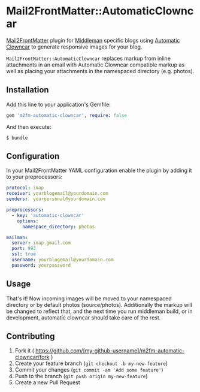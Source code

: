 # Mail2FrontMatter::AutomaticClowncar

[Mail2FrontMatter](https://github.com/whistlerbrk/mail2frontmatter) plugin for [Middleman](https://middlemanapp.com/) specific blogs using [Automatic Clowncar](https://github.com/Octo-Labs/middleman-automatic-clowncar) to generate responsive images for your blog.

```Mail2FrontMatter::AutomaticClowncar``` replaces markup from inline attachments in an email with Automatic Clowncar compatible markup as well as placing your attachments in the namespaced directory (e.g. photos).

## Installation

Add this line to your application's Gemfile:

```ruby
gem 'm2fm-automatic-clowncar', require: false
```

And then execute:

    $ bundle

## Configuration

In your Mail2FrontMatter YAML configuration enable the plugin by adding it to your preprocessors:

```yaml
protocol: imap
receiver: yourblogemail@yourdomain.com
senders:  yourpersonal@yourdomain.com

preprocessors:
  - key: 'automatic-clowncar'
    options:
      namespace_directory: photos

mailman:
  server: imap.gmail.com
  port: 993
  ssl: true
  username: yourblogemail@yourdomain.com
  password: yourpassword
```

## Usage

That's it! Now incoming images will be moved to your namespaced directory or by default photos (source/photos). Additionally the markup will be changed to reflect that, and the next time you run middleman build, or in development, automatic clowncar should take care of the rest.

## Contributing

1. Fork it ( https://github.com/[my-github-username]/m2fm-automatic-clowncar/fork )
2. Create your feature branch (`git checkout -b my-new-feature`)
3. Commit your changes (`git commit -am 'Add some feature'`)
4. Push to the branch (`git push origin my-new-feature`)
5. Create a new Pull Request
